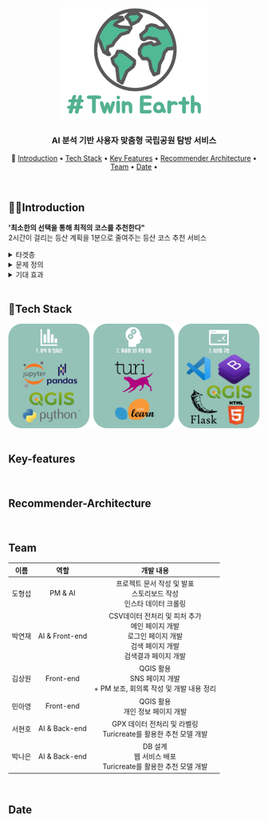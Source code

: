 <h1 align="center">
  <img width="300" src="https://raw.githubusercontent.com/MIB0831national/Twin_Earth/main/doc/%ED%8A%B8%EC%9C%88%EC%96%B4%EC%8A%A4%20%EB%A1%9C%EA%B3%A0.png?token=ANYQW2UDCCC4QQ2XQZWDYT3BFOMDC">
</h1>


<h3 align="center">AI 분석 기반 사용자 맞춤형 국립공원 탐방 서비스</h3>

<p align="center">
  📰
  <a href="#Introduction">Introduction</a> • 
  <a href="#Tech Stack">Tech Stack</a> •  
  <a href="#Key-features">Key Features</a> • 
  <a href="#Recommender-Architecture">Recommender Architecture</a> • 
  <a href="#Team">Team</a> •  
  <a href="#Date">Date</a> •  
</p>
</br>

## 💁🏻‍Introduction
**'최소한의 선택을 통해 최적의 코스를 추천한다"**
<br />
2시간이 걸리는 등산 계획을 1분으로 줄여주는 등산 코스 추천 서비스
<br />
<details>
  <summary>타겟층</summary>
  <div markdown="1">
    <ul>
      <li>등산에 관심이 있거나 등산 초보인 2030세대</li>
    </ul>
  </div>
</details>
<details>
  <summary>문제 정의</summary>
  <div markdown="
    <ul>
      <li>코로나 이후 실내 체육 활동이 어려워지면서 2030세대의 등산에 대한 관심이 늘어나고 있지만, 대부분의 등산 서비스가 기존 사용자인 4050세대에게 맞춰져 있는 상황에서 자신의 수준에 알맞은 등산 코스 정보를 알기 어려워 체력적으로 무리한 산행을 강행한다. </li>
    </ul>
  </div>
</details>
<details>
  <summary>가설 설정 방법</summary>
  <div markdown="1">
    <ul>
      <li> 현재 국내에서 가장 많이 사용되는 등산 앱인 트랭글의 코스 데이터를 AI를 활용해 사용자의 체력,상황에 가장 최적화된 등산 코스를 추천한다. 더 나아가 SNS서비스를 제공하여 타겟층이 등산에 더 흥미를 느낄 수 있도록 돕는다.</li>
    </ul>
  </div>
</details>
<details>
  <summary>기대 효과</summary>
  <div markdown="1">
    <ul>
      <li>국립공원공단: 이용자 데이터 DB화, 추후 디지털파크 구현 시 잠재적 수요자 확보.</li>
      <li>트윈어스: 스마트한 등산 문화 생성, 추후 다양한 서비스 구현 가능.</li>
    </ul>
  </div>
</details>
<br />

## 🔧Tech Stack
<div align="center">
  <img width="800" src="https://raw.githubusercontent.com/MIB0831national/Twin_Earth/main/doc/%EA%B8%B0%EC%88%A0%20%EC%8A%A4%ED%83%9D.jpg?token=ANYQW2SV3ZG62LH5K6SRBRLBFOMIK">
</div>
<br/>

## Key-features
<br />

## Recommender-Architecture
<br />

## Team
|  이름  |   역할    |                                                                                        개발 내용                                                                                        |
| :----: | :-------: | :-------------------------------------------------------------------------------------------------------------------------------------------------------------------------------------: |
| 도형섭 |  PM & AI  |                           프로젝트 문서 작성 및 발표<br />스토리보드 작성<br />인스타 데이터 크롤링                           |
| 박연재 |    AI & Front-end  |         CSV데이터 전처리 및 피처 추가<br />메인 페이지 개발<br />로그인 페이지 개발<br />검색 페이지 개발<br />검색결과 페이지 개발
| 김상원 |    Front-end      |  QGIS 활용<br /> SNS 페이지 개발<br /> + PM 보조, 회의록 작성 및 개발 내용 정리                                         |
| 민아영 |  Front-end  |   QGIS 활용<br /> 개인 정보 페이지 개발<br /> |
| 서현호 | AI & Back-end |            GPX 데이터 전처리 및 라벨링<br />Turicreate를 활용한 추천 모델 개발  |
| 박나은 | AI & Back-end  |            DB 설계<br />웹 서비스 배포 <br />Turicreate를 활용한 추천 모델 개발                                                       |
<br />

## Date


